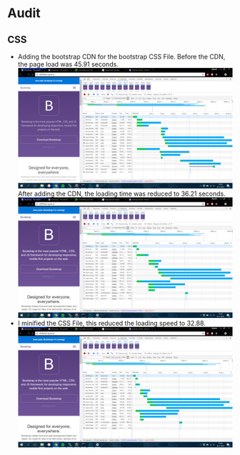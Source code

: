 # Audit

## CSS
* Adding the bootstrap CDN for the bootstrap CSS File. Before the CDN, the page load was 45.91 seconds.
![Page Load without Changes](screenshots/start.jpg)
After adding the CDN, the loading time was reduced to 36.21 seconds.
![Page Load with CDN](screenshots/cdn.jpg)
* I minified the CSS File, this reduced the loading speed to 32.88.
![Page Load with Minified CSS](screenshots/minified.jpg)